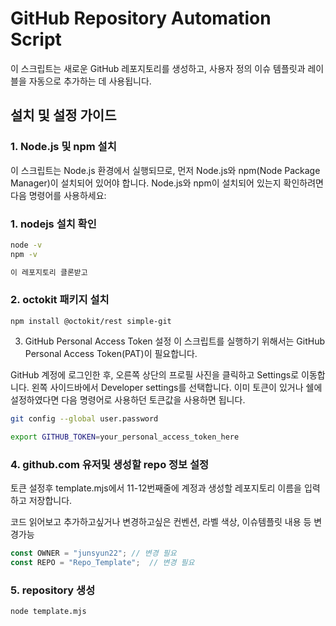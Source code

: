 # GitHub Repository Automation Script

이 스크립트는 새로운 GitHub 레포지토리를 생성하고, 사용자 정의 이슈 템플릿과 레이블을 자동으로 추가하는 데 사용됩니다.

## 설치 및 설정 가이드

### 1. Node.js 및 npm 설치

이 스크립트는 Node.js 환경에서 실행되므로, 먼저 Node.js와 npm(Node Package Manager)이 설치되어 있어야 합니다. Node.js와 npm이 설치되어 있는지 확인하려면 다음 명령어를 사용하세요:


### 1. nodejs 설치 확인
```bash
node -v
npm -v

이 레포지토리 클론받고
```
### 2. octokit 패키지 설치
```
npm install @octokit/rest simple-git
```

3. GitHub Personal Access Token 설정
이 스크립트를 실행하기 위해서는 GitHub Personal Access Token(PAT)이 필요합니다.

GitHub 계정에 로그인한 후, 오른쪽 상단의 프로필 사진을 클릭하고 Settings로 이동합니다.
왼쪽 사이드바에서 Developer settings를 선택합니다.
이미 토큰이 있거나 쉘에 설정하였다면 다음 명령어로 사용하던 토큰값을 사용하면 됩니다.
```bash
git config --global user.password
```
```bash
export GITHUB_TOKEN=your_personal_access_token_here
```

### 4. github.com 유저및 생성할 repo 정보 설정
토큰 설정후 template.mjs에서
11-12번째줄에 계정과 생성할 레포지토리 이름을 입력하고
저장합니다.

코드 읽어보고 추가하고싶거나 변경하고싶은 컨벤션, 라벨 색상, 이슈템플릿 내용 등 변경가능

```js
const OWNER = "junsyun22"; // 변경 필요
const REPO = "Repo_Template";  // 변경 필요
```

### 5. repository 생성
```bash
node template.mjs
```
